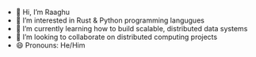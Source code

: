 - 👋 Hi, I’m Raaghu
- 👀 I’m interested in Rust & Python programming langugues
- 🌱 I’m currently learning how to build scalable, distributed data systems
- 💞️ I’m looking to collaborate on distributed computing projects
- 😄 Pronouns: He/Him
